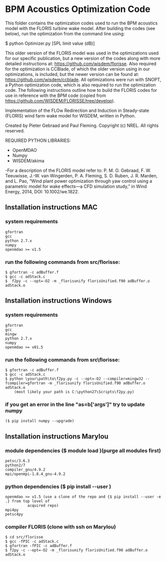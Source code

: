 # BPM Acoustics Optimization Code

This folder contains the optimization codes used to run the BPM acoustics model with the FLORIS turbine wake model. After building the codes (see below), run the optimization from the command line using:

$ python Optimizer.py [SPL limit value (dB)]

This older version of the FLORIS model was used in the optimizations used for our specific publication, but a new version of the codes along with more detailed instructions at: https://github.com/wisdem/florisse. Also required for the optimization is CCBlade, of which the older version using in our optimizations, is included, but the newer version can be found at: https://github.com/wisdem/ccblade. All optimizations were run with SNOPT, a Python optimization code, which is also required to run the optimization code. The following instructions outline how to build the FLORIS codes for use in reference with the BPM code (copied from https://github.com/WISDEM/FLORISSE/tree/develop).

Implementation of the FLOw Redirection and Induction in Steady-state (FLORIS) wind farm wake model for WISDEM, written in Python.

Created by Pieter Gebraad and Paul Fleming. Copyright (c) NREL. All rights reserved.

REQUIRED PYTHON LIBRARIES:
- OpenMDAO
- Numpy
- WISDEM/akima

-For a description of the FLORIS model refer to: P. M. O. Gebraad, F. W. Teeuwisse, J.-W. van Wingerden, P. A. Fleming, S. D. Ruben, J. R. Marden, and L. Pao, “Wind plant power optimization through yaw control using a parametric model for wake effects—a CFD simulation study,” in Wind Energy, 2014, DOI: 10.1002/we.1822.

## Installation instructions MAC  
### system requirements  
    gfortran  
    gcc  
    python 2.7.x  
    numpy  
    openmdao >= v1.5  
### run the following commands from src/florisse:  
    $ gfortran -c adBuffer.f  
    $ gcc -c adStack.c  
    $  f2py -c --opt=-O2 -m _florisunify florisUnified.f90 adBuffer.o adStack.o  


## Installation instructions Windows  
### system requirements  
    gfortran  
    gcc  
    mingw  
    python 2.7.x  
    numpy  
    openmdao >= v01.5
### run the following commands from src\florisse:  
    $ gfortran -c adBuffer.f  
    $ gcc -c adStack.c  
    $ python \your\path\to\f2py.py -c --opt=-O2 --compiler=mingw32 --fcompiler=gfortran -m _florisunify florisUnified.f90 adBuffer.o adStack.o  
        (most likely your path is C:\python27\Scripts\f2py.py)  
### if you get an error in the line "as=b['args']" try to update numpy
    ($ pip install numpy --upgrade)  


## Installation instructions Marylou  
### module dependencies ($ module load <module name>)(purge all modules first)  
    petsc/3.6.3  
    python2/7  
    compiler_gnu/4.9.2  
    mpi/openmpi-1.8.4_gnu-4.9.2  
### python dependencies ($ pip install --user <package name>)  
    openmdao >= v1.5 (use a clone of the repo and {$ pip install --user -e .} from top level of
              acquired repo)  
    mpi4py  
    petsc4py      
### compiler FLORIS (clone with ssh on Marylou)  
    $ cd src/florisse  
    $ gcc -fPIC -c adStack.c  
    $ gfortran -fPIC -c adBuffer.f  
    $ f2py -c --opt=-O2 -m _florisunify florisUnified.f90 adBuffer.o adStack.o   
